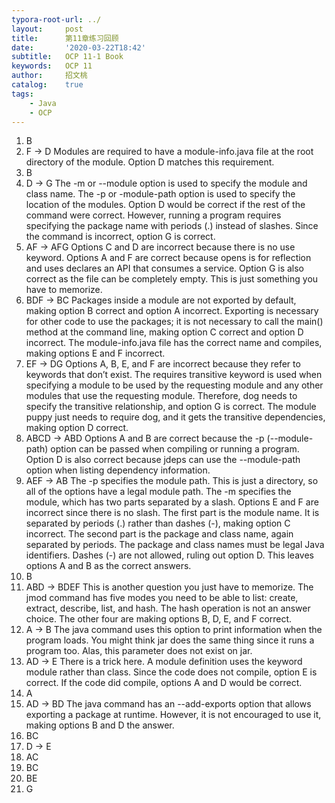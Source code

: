 ```yaml
---
typora-root-url: ../
layout:     post
title:      第11章练习回顾
date:       '2020-03-22T18:42'
subtitle:   OCP 11-1 Book
keywords:   OCP 11
author:     招文桃
catalog:    true
tags:
    - Java
    - OCP
---
```


1. B
2. F -> D Modules are required to have a module-info.java file at the root directory of the module. Option D matches this requirement.
3. B
4. D -> G The -m or --module option is used to specify the module and class name. The -p or -module-path option is used to specify the location of the modules. Option D would be correct if the rest of the command were correct. However, running a program requires specifying the package name with periods (.) instead of slashes. Since the command is incorrect, option G is correct.
5. AF -> AFG Options C and D are incorrect because there is no use keyword. Options A and F are correct because opens is for reflection and uses declares an API that consumes a service. Option G is also correct as the file can be completely empty. This is just something you have to memorize.
6. BDF -> BC Packages inside a module are not exported by default, making option B correct and option A incorrect. Exporting is necessary for other code to use the packages; it is not necessary to call the main() method at the command line, making option C correct and option D incorrect. The module-info.java file has the correct name and compiles, making options E and F incorrect.
7. EF -> DG Options A, B, E, and F are incorrect because they refer to keywords that don’t exist. The requires transitive keyword is used when specifying a module to be used by the requesting module and any other modules that use the requesting module. Therefore, dog needs to specify the transitive relationship, and option G is correct. The module puppy just needs to require dog, and it gets the transitive dependencies, making option D correct.<!--more-->
8. ABCD -> ABD Options A and B are correct because the -p (--module-path) option can be passed when compiling or running a program. Option D is also correct because jdeps can use the --module-path option when listing dependency information.
9. AEF -> AB The -p specifies the module path. This is just a directory, so all of the options have a legal module path. The -m specifies the module, which has two parts separated by a slash. Options E and F are incorrect since there is no slash. The first part is the module name. It is separated by periods (.) rather than dashes (-), making option C incorrect. The second part is the package and class name, again separated by periods. The package and class names must be legal Java identifiers. Dashes (-) are not allowed, ruling out option D. This leaves options A and B as the correct answers.
10. B
11. ABD -> BDEF This is another question you just have to memorize. The jmod command has five modes you need to be able to list: create, extract, describe, list, and hash. The hash operation is not an answer choice. The other four are making options B, D, E, and F correct.
12. A -> B The java command uses this option to print information when the program loads. You might think jar does the same thing since it runs a program too. Alas, this parameter does not exist on jar.
13. AD -> E There is a trick here. A module definition uses the keyword module rather than class. Since the code does not compile, option E is correct. If the code did compile, options A and D would be correct.
14. A
15. AD -> BD The java command has an --add-exports option that allows exporting a package at runtime. However, it is not encouraged to use it, making options B and D the answer.
16. BC
17. D -> E
18. AC
19. BC
20. BE
21. G






